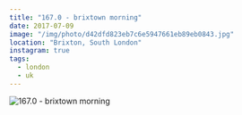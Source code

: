 ```yaml
---
title: "167.0 - brixtown morning"
date: 2017-07-09
image: "/img/photo/d42dfd823eb7c6e5947661eb89eb0843.jpg"
location: "Brixton, South London"
instagram: true
tags:
  - london
  - uk
---
```


![167.0 - brixtown morning](/img/photo/d42dfd823eb7c6e5947661eb89eb0843.jpg)
